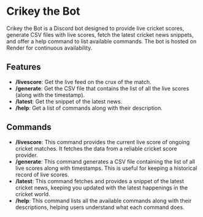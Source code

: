 # Crikey the Bot

Crikey the Bot is a Discord bot designed to provide live cricket scores, generate CSV files with live scores, fetch the latest cricket news snippets, and offer a help command to list available commands. 
The bot is hosted on Render for continuous availability.

## Features

- **/livescore**: Get the live feed on the crux of the match.
- **/generate**: Get the CSV file that contains the list of all the live scores (along with the timestamp).
- **/latest**: Get the snippet of the latest news.
- **/help**: Get a list of commands along with their description.

## Commands

- **/livescore**: This command provides the current live score of ongoing cricket matches. It fetches the data from a reliable cricket score provider.
- **/generate**: This command generates a CSV file containing the list of all live scores along with timestamps. This is useful for keeping a historical record of live scores.
- **/latest**: This command fetches and provides a snippet of the latest cricket news, keeping you updated with the latest happenings in the cricket world.
- **/help**: This command lists all the available commands along with their descriptions, helping users understand what each command does.
